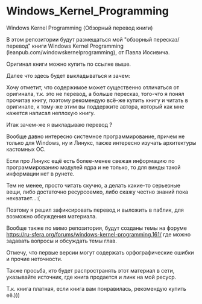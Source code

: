 # Windows_Kernel_Programming
Windows Kernel Programming (Обзорный перевод книги)

В этом репозитории будут размещаться мой "обзорный пересказ/перевод" книги Windows Kernel Programming (leanpub.com/windowskernelprogramming), от Павла Иосивича.

Оригинал книги можно купить по ссылке выше.

Далее что здесь будет выкладываться и зачем:

Хочу отметит, что содержимое может существенно отличаться от оригинала, т.к. это не перевод, а больше пересказ, того-что я понял прочитав книгу, поэтому рекомендую всё-же купить книгу и читать в оригинале, к тому-же этим вы поддержите автора, который как мне кажется написал неплохую книгу.

Итак зачем-же я выкладываю перевод ?

Вообще давно интересно системное программирование, причем не только для Windows, ну и Линукс, также интересно изучать архитектуры кастомных ОС.

Если про Линукс ещё есть более-менее свежая информацию по программированию модулей ядра и не только, то для винды такой информации нет в рунете.

Тем не менее, просто читать скучно, а делать какие-то серьезные вещи, либо достаточно ресурсоемко, либо скажу честно знаний пока нехватает...:(

Поэтому я решил зафиксировать перевод и выложить в паблик, для возможно обсуждения материала.

Вообще также по мимо репозитория, будут созданы темы на форуме https://ru-sfera.org/forums/windows-kernel-programming.161/ где можно задавать вопросы и обсуждать темы глав.

Отмечу, что первые версии могут содержать орфографические ошибки и прочие неточности.

Также просьба, кто будет распространять этот материал в сети, указывайте источник, где книга продается и линк на мой ресуср.

Т.к. книга платная, если книга вам понравилась, рекомендую купить её.)))
